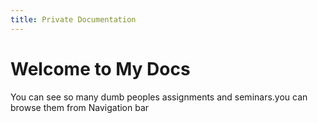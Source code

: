 ```yaml
---
title: Private Documentation
---
```


# Welcome to My Docs

You can see so many dumb peoples assignments and seminars.you can browse them from Navigation bar

